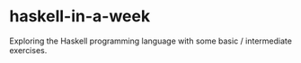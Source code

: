 # haskell-in-a-week

Exploring the Haskell programming language
with some basic / intermediate exercises.